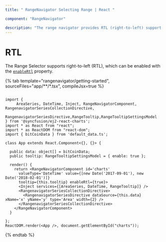 ```yaml
---
title: " RangeNavigator Selecting Range | React "

component: "RangeNavigator"

description: "The range navigator provides RTL (right-to-left) support. Axis labels, series types are rendered right to left when we enabled rtl property."
---
```


# RTL

The Range Selector supports right-to-left (RTL), which can be enabled with the [`enableRtl`](https://ej2.syncfusion.com/react/documentation/api/range-navigator/#enablertl) property.

{% tab template="rangenavigator/getting-started", sourceFiles="app/**/*.tsx", compileJsx=true %}

```tsx

import {
     AreaSeries, DateTime, Inject, RangeNavigatorComponent, RangenavigatorSeriesCollectionDirective,
     RangenavigatorSeriesDirective,RangeTooltip,RangeTooltipSettingsModel
} from '@syncfusion/ej2-react-charts';
import * as React from "react";
import * as ReactDOM from "react-dom";
import { bitCoinData } from 'default_data.ts';

class App extends React.Component<{}, {}> {

  public data: object[] = bitCoinData;
  public tooltip: RangeTooltipSettingsModel = { enable: true };

  render() {
    return <RangeNavigatorComponent id='charts'
      valueType='DateTime' value={[new Date('2017-09-01'), new Date('2018-02-01')]}
      tooltip={this.tooltip} enableRtl={true}>
      <Inject services={[AreaSeries, DateTime, RangeTooltip]} />
      <RangenavigatorSeriesCollectionDirective>
        <RangenavigatorSeriesDirective dataSource={this.data} xName='x' yName='y' type='Area' width={2} />
      </RangenavigatorSeriesCollectionDirective>
    </RangeNavigatorComponent>
  }

};
ReactDOM.render(<App />, document.getElementById("charts"));

```

{% endtab %}
